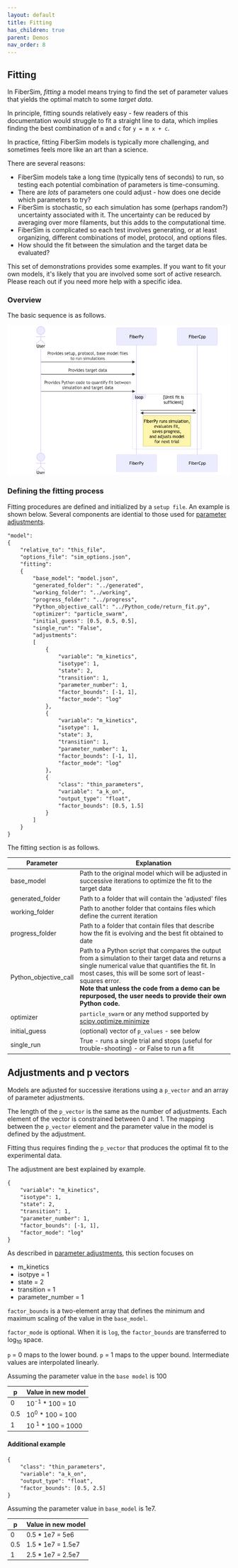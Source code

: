 ```yaml
---
layout: default
title: Fitting
has_children: true
parent: Demos
nav_order: 8
---
```


## Fitting

In FiberSim, _fitting_ a model means trying to find the set of parameter values that yields the optimal match to some _target data_.

In principle, fitting sounds relatively easy - few readers of this documentation would struggle to fit a straight line to data, which implies finding the best combination of `m` and `c` for `y = m x + c`.

In practice, fitting FiberSim models is typically more challenging, and sometimes feels more like an art than a science.

There are several reasons:

+ FiberSim models take a long time (typically tens of seconds) to run, so testing each potential combination of parameters is time-consuming.
+ There are _lots_ of parameters one could adjust - how does one decide which parameters to try?
+ FiberSim is stochastic, so each simulation has some (perhaps random?) uncertainty associated with it. The uncertainty can be reduced by averaging over more filaments, but this adds to the computational time.
+ FiberSim is complicated so each test involves generating, or at least organizing, different combinations of model, protocol, and options files.
+ How should the fit between the simulation and the target data be evaluated?

This set of demonstrations provides some examples. If you want to fit your own models, it's likely that you are involved some sort of active research. Please reach out if you need more help with a specific idea.

### Overview

The basic sequence is as follows.

<!---
sequenceDiagram
    actor User 
    User->>+FiberPy: Provides setup, protocol, base model files<br/>to run simulations
    User->>+FiberPy: Provides target data
    User->>+FiberPy: Provides Python code to quantify fit between<br/>simulation and target data
    
    loop Until fit is sufficient
        FiberPy->>+FiberCpp: 
        FiberCpp->>+FiberPy: 
        note right of FiberPy: FiberPy runs simulation,<br/>evaluates fit,<br/>saves progress,<br/>and adjusts model<br/>for next trial 
    end
--->

<img src = "images/fitting_sequence.png">

### Defining the fitting process

Fitting procedures are defined and initialized by a `setup file`. An example is shown below. Several components are idential to those used for [parameter adjustments](../model_comparison/parameter_adjustments.html).

```text
"model":
{
    "relative_to": "this_file",
    "options_file": "sim_options.json",
    "fitting":
    {
        "base_model": "model.json",
        "generated_folder": "../generated",
        "working_folder": "../working",
        "progress_folder": "../progress",
        "Python_objective_call": "../Python_code/return_fit.py",
        "optimizer": "particle_swarm",
        "initial_guess": [0.5, 0.5, 0.5],
        "single_run": "False",
        "adjustments":
        [
            {
                "variable": "m_kinetics",
                "isotype": 1,
                "state": 2,
                "transition": 1,
                "parameter_number": 1,
                "factor_bounds": [-1, 1],
                "factor_mode": "log"
            },
            {
                "variable": "m_kinetics",
                "isotype": 1,
                "state": 3,
                "transition": 1,
                "parameter_number": 1,
                "factor_bounds": [-1, 1],
                "factor_mode": "log"
            },
            {
                "class": "thin_parameters",
                "variable": "a_k_on",
                "output_type": "float",
                "factor_bounds": [0.5, 1.5]
            }
        ]
    }
}
```

The fitting section is as follows.

| Parameter | Explanation |
| --- | --- |
| base_model | Path to the original model which will be adjusted in successive iterations to optimize the fit to the target data |
| generated_folder | Path to a folder that will contain the 'adjusted' files |
| working_folder | Path to another folder that contains files which define the current iteration |
| progress_folder | Path to a folder that contain files that describe how the fit is evolving and the best fit obtained to date |
| Python_objective_call | Path to a Python script that compares the output from a simulation to their target data and returns a single numerical value that quantifies the fit. In most cases, this will be some sort of least-squares error.<br/><b>Note that unless the code from a demo can be repurposed, the user needs to provide their own Python code.</b> |
| optimizer | `particle_swarm` or any method supported by [scipy.optimize.minimize](https://docs.scipy.org/doc/scipy/reference/generated/scipy.optimize.minimize.html) |
| initial_guess | (optional) vector of `p_values` - see below |
| single_run | True - runs a single trial and stops (useful for trouble-shooting) - or False to run a fit

## Adjustments and p vectors

Models are adjusted for successive iterations using a `p_vector` and an array of parameter adjustments.

The length of the `p_vector` is the same as the number of adjustments. Each element of the vector is constrained between 0 and 1. The mapping between the `p_vector` element and the parameter value in the model is defined by the adjustment.

Fitting thus requires finding the `p_vector` that produces the optimal fit to the experimental data.

The adjustment are best explained by example.

```text
{
    "variable": "m_kinetics",
    "isotype": 1,
    "state": 2,
    "transition": 1,
    "parameter_number": 1,
    "factor_bounds": [-1, 1],
    "factor_mode": "log"
}
```

As described in [parameter adjustments](../model_comparison/parameter_adjustments.html), this section focuses on

+ m_kinetics
+ isotpye = 1
+ state = 2
+ transition = 1
+ parameter_number = 1

`factor_bounds` is a two-element array that defines the minimum and maximum scaling of the value in the `base_model`.

`factor_mode` is optional. When it is `log`, the `factor_bounds` are transferred to log<sub>10</sub> space.

`p` = 0 maps to the lower bound. `p` = 1 maps to the upper bound. Intermediate values are interpolated linearly.

Assuming the parameter value in the `base model` is 100

| p | Value in new model |
| --- | --- |
| 0 | 10<sup>-1</sup> * 100 = 10 |
| 0.5 | 10<sup>0</sup> * 100 = 100 |
| 1 | 10 <sup>1</sup> * 100 = 1000 |


#### Additional example

```text
{
    "class": "thin_parameters",
    "variable": "a_k_on",
    "output_type": "float",
    "factor_bounds": [0.5, 2.5]
}
```

Assuming the parameter value in `base_model` is 1e7.

| p | Value in new model |
| --- | --- |
| 0 | 0.5 * 1e7 = 5e6 |
| 0.5 | 1.5 * 1e7 = 1.5e7 |
| 1 | 2.5 * 1e7 = 2.5e7 |

